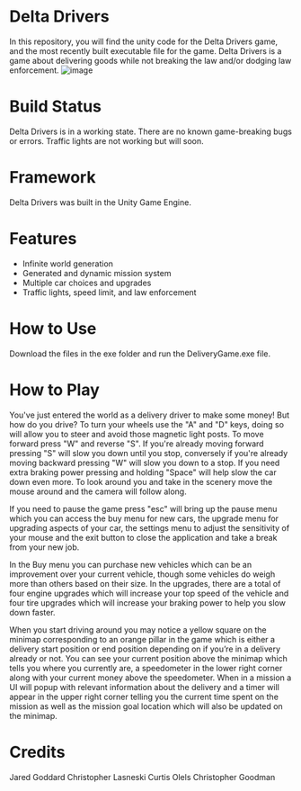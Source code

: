# Delta Drivers
In this repository, you will find the unity code for the Delta Drivers game, and the most recently built executable file for the game. Delta Drivers is a game about delivering goods while not breaking the law and/or dodging law enforcement.
![image](https://github.com/Chris-Lasneski/GameCompetitionGroup3/assets/72107036/03df76c6-a4aa-4fd5-8b58-e699ed5c5be5)

# Build Status
Delta Drivers is in a working state. There are no known game-breaking bugs or errors. Traffic lights are not working but will soon.

# Framework
Delta Drivers was built in the Unity Game Engine.

# Features
- Infinite world generation
- Generated and dynamic mission system
- Multiple car choices and upgrades
- Traffic lights, speed limit, and law enforcement

# How to Use
Download the files in the exe folder and run the DeliveryGame.exe file.

# How to Play
You've just entered the world as a delivery driver to make some money! But how do you drive?
To turn your wheels use the "A" and "D" keys, doing so will allow you to steer and avoid those magnetic light posts.
To move forward press "W" and reverse "S". If you're already moving forward pressing "S" will slow you down until you stop, conversely if you're already moving backward pressing "W" will slow you down to a stop.
If you need extra braking power pressing and holding "Space" will help slow the car down even more.
To look around you and take in the scenery move the mouse around and the camera will follow along.

If you need to pause the game press "esc" will bring up the pause menu which you can access the buy menu for new cars, the upgrade menu for upgrading aspects of your car, the settings menu to adjust the sensitivity of your mouse and the exit button to close the application and take a break from your new job.

In the Buy menu you can purchase new vehicles which can be an improvement over your current vehicle, though some vehicles do weigh more than others based on their size.
In the upgrades, there are a total of four engine upgrades which will increase your top speed of the vehicle and four tire upgrades which will increase your braking power to help you slow down faster.

When you start driving around you may notice a yellow square on the minimap corresponding to an orange pillar in the game which is either a delivery start position or end position depending on if you’re in a delivery already or not. You can see your current position above the minimap which tells you where you currently are, a speedometer in the lower right corner along with your current money above the speedometer. When in a mission a UI will popup with relevant information about the delivery and a timer will appear in the upper right corner telling you the current time spent on the mission as well as the mission goal location which will also be updated on the minimap.


# Credits
Jared Goddard
Christopher Lasneski
Curtis Olels
Christopher Goodman
